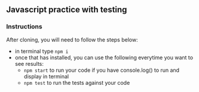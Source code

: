 ## Javascript practice with testing

### Instructions

After cloning, you will need to follow the steps below:

- in terminal type `npm i`
- once that has installed, you can use the following everytime you want to see results:
  - `npm start` to run your code if you have console.log() to run and display in terminal
  - `npm test` to run the tests against your code
